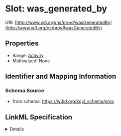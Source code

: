 # Slot: was_generated_by

URI: [http://www.w3.org/ns/prov#wasGeneratedBy](http://www.w3.org/ns/prov#wasGeneratedBy)



<!-- no inheritance hierarchy -->




## Properties

* Range: [Activity](Activity.md)
* Multivalued: None







## Identifier and Mapping Information







### Schema Source


* from schema: https://w3id.org/kgcl_schema/prov




## LinkML Specification

<details>
```yaml
name: was generated by
from_schema: https://w3id.org/kgcl_schema/prov
rank: 1000
slot_uri: prov:wasGeneratedBy
alias: was_generated_by
domain_of:
- change
range: activity

```
</details>